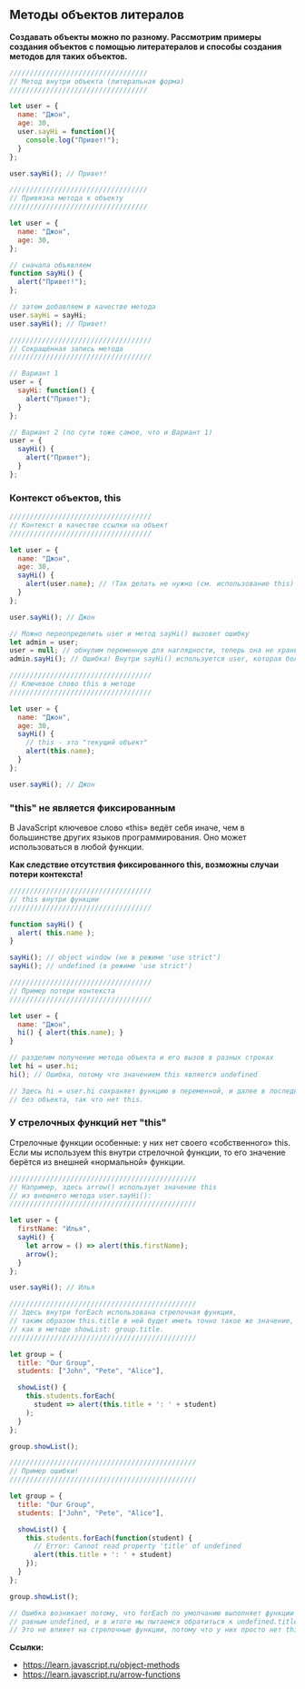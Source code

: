 ## Методы объектов литералов

__Создавать объекты можно по разному. Рассмотрим примеры создания объектов с помощью литератералов и 
способы создания методов для таких объектов.__

```javascript 
//////////////////////////////////
// Метод внутри объекта (литеральная форма) 
//////////////////////////////////

let user = {
  name: "Джон",
  age: 30,
  user.sayHi = function(){
    console.log("Привет!"); 
  }
};

user.sayHi(); // Привет!

//////////////////////////////////
// Привязка метода к объекту
//////////////////////////////////

let user = {
  name: "Джон",
  age: 30,
};

// сначала объявляем
function sayHi() {
  alert("Привет!");
};

// затем добавляем в качестве метода
user.sayHi = sayHi;
user.sayHi(); // Привет!

///////////////////////////////////
// Сокращённая запись метода
///////////////////////////////////

// Вариант 1
user = {
  sayHi: function() {
    alert("Привет");
  }
};

// Вариант 2 (по сути тоже самое, что и Вариант 1) 
user = {
  sayHi() {
    alert("Привет");
  }
};
```

### Контекст объектов, this

```javascript
///////////////////////////////////
// Контекст в качестве ссылки на объект 
///////////////////////////////////

let user = {
  name: "Джон",
  age: 30,
  sayHi() {
    alert(user.name); // !Так делать не нужно (см. использование this) 
  }
};

user.sayHi(); // Джон

// Можно переопределить user и метод sayHi() вызовет ошибку
let admin = user;
user = null; // обнулим переменную для наглядности, теперь она не хранит ссылку на объект.
admin.sayHi(); // Ошибка! Внутри sayHi() используется user, которая больше не ссылается на объект! 

///////////////////////////////////
// Ключевое слово this в методе
///////////////////////////////////

let user = {
  name: "Джон",
  age: 30,
  sayHi() {
    // this - это "текущий объект" 
    alert(this.name);
  }
};

user.sayHi(); // Джон
```

### "this" не является фиксированным

В JavaScript ключевое слово «this» ведёт себя иначе, чем в большинстве других языков программирования. 
Оно может использоваться в любой функции.

__Как следствие отсутствия фиксированного this, возможны случаи потери контекста!__ 

```javascript
///////////////////////////////////
// this внутри функции 
///////////////////////////////////

function sayHi() {
  alert( this.name );
}

sayHi(); // object window (не в режиме 'use strict')
sayHi(); // undefined (в режиме 'use strict')

///////////////////////////////////
// Пример потери контекста 
/////////////////////////////////// 

let user = {
  name: "Джон",
  hi() { alert(this.name); }
}

// разделим получение метода объекта и его вызов в разных строках
let hi = user.hi;
hi(); // Ошибка, потому что значением this является undefined

// Здесь hi = user.hi сохраняет функцию в переменной, и далее в последней строке она вызывается полностью сама по себе, 
// без объекта, так что нет this.

```

### У стрелочных функций нет "this"

Стрелочные функции особенные: у них нет своего «собственного» this. 
Если мы используем this внутри стрелочной функции, то его значение берётся из внешней «нормальной» функции.

```javascript
//////////////////////////////////////////////
// Например, здесь arrow() использует значение this 
// из внешнего метода user.sayHi():
//////////////////////////////////////////////

let user = {
  firstName: "Илья",
  sayHi() {
    let arrow = () => alert(this.firstName);
    arrow();
  }
};

user.sayHi(); // Илья

//////////////////////////////////////////////
// Здесь внутри forEach использована стрелочная функция, 
// таким образом this.title в ней будет иметь точно такое же значение, 
// как в методе showList: group.title.
//////////////////////////////////////////////

let group = {
  title: "Our Group",
  students: ["John", "Pete", "Alice"],

  showList() {
    this.students.forEach(
      student => alert(this.title + ': ' + student)
    );
  }
};

group.showList(); 

//////////////////////////////////////////////
// Пример ошибки! 
//////////////////////////////////////////////

let group = {
  title: "Our Group",
  students: ["John", "Pete", "Alice"],

  showList() {
    this.students.forEach(function(student) {
      // Error: Cannot read property 'title' of undefined
      alert(this.title + ': ' + student)
    });
  }
};

group.showList();

// Ошибка возникает потому, что forEach по умолчанию выполняет функции с this, 
// равным undefined, и в итоге мы пытаемся обратиться к undefined.title.
// Это не влияет на стрелочные функции, потому что у них просто нет this.

```

__Ссылки:__

- https://learn.javascript.ru/object-methods
- https://learn.javascript.ru/arrow-functions

